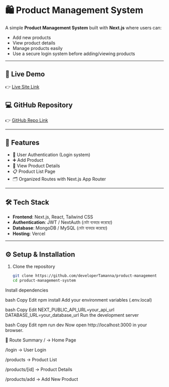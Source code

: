 # 🛍️ Product Management System

A simple **Product Management System** built with **Next.js** where users can:
- Add new products
- View product details
- Manage products easily
- Use a secure login system before adding/viewing products

---

## 🚀 Live Demo
👉 [Live Site Link](https://product-manager-ass.vercel.app/)

## 💻 GitHub Repository
👉 [GitHub Repo Link](https://github.com/developerTamanna/product-management)

---

## 📌 Features
- 🔐 User Authentication (Login system)
- ➕ Add Product
- 📄 View Product Details
- 📋 Product List Page
- 🗂️ Organized Routes with Next.js App Router

---

## 🛠️ Tech Stack
- **Frontend**: Next.js, React, Tailwind CSS
- **Authentication**: JWT / NextAuth (যেটা ব্যবহার করেছো)
- **Database**: MongoDB / MySQL (যেটা ব্যবহার করেছো)
- **Hosting**: Vercel

---

## ⚙️ Setup & Installation

1. Clone the repository
   ```bash
   git clone https://github.com/developerTamanna/product-management
   cd product-management-system
Install dependencies

bash
Copy
Edit
npm install
Add your environment variables (.env.local)

bash
Copy
Edit
NEXT_PUBLIC_API_URL=your_api_url
DATABASE_URL=your_database_url
Run the development server

bash
Copy
Edit
npm run dev
Now open http://localhost:3000 in your browser.

📍 Route Summary
/ → Home Page

/login → User Login

/products → Product List

/products/[id] → Product Details

/products/add → Add New Product

